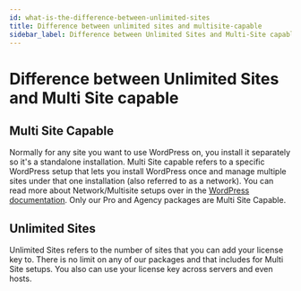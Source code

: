 ```yaml
---
id: what-is-the-difference-between-unlimited-sites
title: Difference between unlimited sites and multisite-capable
sidebar_label: Difference between Unlimited Sites and Multi-Site capable
---
```


# Difference between Unlimited Sites and Multi Site capable

## Multi Site Capable

Normally for any site you want to use WordPress on, you install it separately so it's a standalone installation. Multi Site capable refers to a specific WordPress setup that lets you install WordPress once and manage multiple sites under that one installation (also referred to as a network).  You can read more about Network/Multisite setups over in the [WordPress documentation](https://wordpress.org/support/article/create-a-network/).  Only our Pro and Agency packages are Multi Site Capable.

## Unlimited Sites

Unlimited Sites refers to the number of sites that you can add your license key to.  There is no limit on any of our packages and that includes for Multi Site setups.  You also can use your license key across servers and even hosts.  
